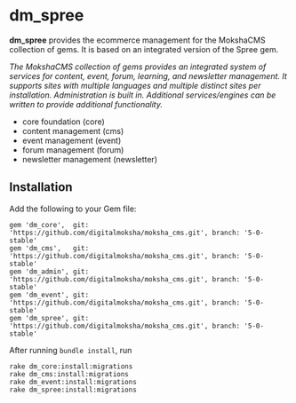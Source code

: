 # dm_spree

**dm_spree** provides the ecommerce management for the MokshaCMS collection of gems.  It is based on an
integrated version of the Spree gem.

_The MokshaCMS collection of gems provides an integrated system of services for content, event, forum, learning, and newsletter management.  It supports sites with multiple languages and multiple distinct sites per installation.  Administration is built in.  Additional services/engines can be written to provide additional functionality._

- core foundation (core)
- content management (cms)
- event management (event)
- forum management (forum)
- newsletter management (newsletter)

## Installation

Add the following to your Gem file:

```
gem 'dm_core',  git: 'https://github.com/digitalmoksha/moksha_cms.git', branch: '5-0-stable'
gem 'dm_cms',   git: 'https://github.com/digitalmoksha/moksha_cms.git', branch: '5-0-stable'
gem 'dm_admin', git: 'https://github.com/digitalmoksha/moksha_cms.git', branch: '5-0-stable'
gem 'dm_event', git: 'https://github.com/digitalmoksha/moksha_cms.git', branch: '5-0-stable'
gem 'dm_spree', git: 'https://github.com/digitalmoksha/moksha_cms.git', branch: '5-0-stable'
```

After running `bundle install`, run 

```
rake dm_core:install:migrations
rake dm_cms:install:migrations
rake dm_event:install:migrations
rake dm_spree:install:migrations
```
